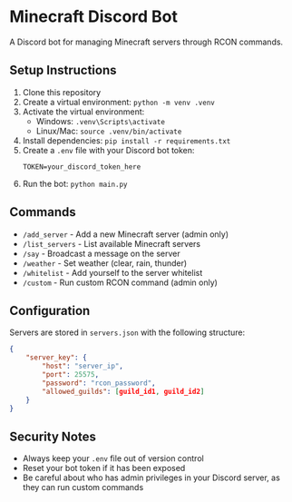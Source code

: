 # Minecraft Discord Bot

A Discord bot for managing Minecraft servers through RCON commands.

## Setup Instructions

1. Clone this repository
2. Create a virtual environment: `python -m venv .venv`
3. Activate the virtual environment:
   - Windows: `.venv\Scripts\activate`
   - Linux/Mac: `source .venv/bin/activate`
4. Install dependencies: `pip install -r requirements.txt`
5. Create a `.env` file with your Discord bot token:
   ```
   TOKEN=your_discord_token_here
   ```
6. Run the bot: `python main.py`

## Commands

- `/add_server` - Add a new Minecraft server (admin only)
- `/list_servers` - List available Minecraft servers
- `/say` - Broadcast a message on the server
- `/weather` - Set weather (clear, rain, thunder)
- `/whitelist` - Add yourself to the server whitelist
- `/custom` - Run custom RCON command (admin only)

## Configuration

Servers are stored in `servers.json` with the following structure:

```json
{
    "server_key": {
        "host": "server_ip",
        "port": 25575,
        "password": "rcon_password",
        "allowed_guilds": [guild_id1, guild_id2]
    }
}
```

## Security Notes

- Always keep your `.env` file out of version control
- Reset your bot token if it has been exposed
- Be careful about who has admin privileges in your Discord server, as they can run custom commands
